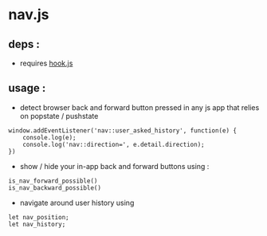 # nav.js

## deps :

- requires [hook.js](https://github.com/comidev-france/hook.js/blob/main/hook.js)

## usage :

- detect browser back and forward button pressed in any js app that relies on popstate / pushstate 

```
window.addEventListener('nav::user_asked_history', function(e) {
    console.log(e);
    console.log('nav::direction=', e.detail.direction);
})

```

- show / hide your in-app back and forward buttons using :

```
is_nav_forward_possible()
is_nav_backward_possible()

```

- navigate around user history using 

```
let nav_position;
let nav_history; 
```

